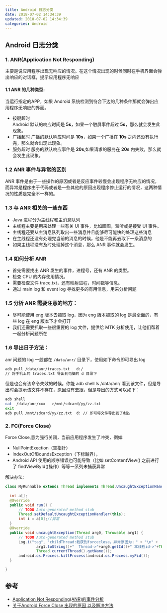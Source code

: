 ```yaml
---
title: Android 日志分类
date: 2018-07-02 14:34:39
updated: 2018-07-02 14:34:39
categories: Android
---
```


## Android 日志分类
### 1. ANR(Application Not Responding)
主要是说应用程序出现无响应的情况。在这个情况出现的时候同时在手机界面会弹出响应的对话框，提示应用程序无响应　　　　　　　　　　　　　　　　　　　　　　　　　　　　　　　　　　　　　 

#### 1.1 ANR 的几种类型:

当运行指定的APP，如果 Android 系统检测到符合下边的几种条件那就会弹出应用程序无响应的界面。　　　

- 按键超时　　　　　　　　　　　　　　　　　　　　　　　　　　　　　　　　　
Android 默认的响应时间是 **5s**，如果一个触屏事件超过 **5s**，那么就会发生此现象。　　　　　　　                 
- 广播超时
广播的默认响应时间是 **10s**，如果一个广播在 **10s** 之内还没有执行完，那么就会出现此现象。                          
- 服务超时
服务的默认响应事件是 **20s**,如果请求的服务在 **20s** 内失败，那么就会发生此现象。


### 1.2 ANR 事件与异常的区别
ANR 事件是由于一些操作的原因或者是反应事件较慢会出现程序无响应的情况，而异常是程序由于代码或者是一些其他的原因出现程序停止运行的情况，这两种情况的性质是完全不一样的。　　　　　　　   

### 1.3 与 ANR 相关的一些东西
- Java 进程分为主线程和主消息队列
- 主线程主要是用来处理一些有关 UI 事件，比如画图，监听或是接受 UI 事件。　　　　　　　　　　　　   
- 主线程还要从主消息队列取出一些消息并且能够尽可能快的处理这些消息
- 在主线程还没有处理完当前的消息的时候，他是不能再去取下一条消息的
- 如果主线程没有及时处理掉这个消息，那么 ANR 事件就会发生。　　　　　　　　　　　　　　　　　  

### 1.4 如何分析 ANR
- 首先需要找出 ANR 发生的事件，进程号，还有 ANR 的类型。　　　　　　　　　　　　　　　　　　　　
- 检查 CPU 的内存使用情况。　　　　　　　　　　　　　　　　　　　　　　　　　　　　　　　　　　
- 需要检查文件 trace.txt，还有映射进程，时间戳等信息。　　　　　　　　　　　　　　　　　　　　　　
- 通过 main log 和 event log 寻找更多的有用信息，用来分析问题　　　　　　　　　　　　　　　　   

### 1.5 分析 ANR 需要注意的地方：
- 尽可能使用 eng 版本去抓取 log，因为 eng 版本抓取的 log 是最全面的，有些 log 在 eng 版本下才会打开　
- 我们还需要抓取一些很重要的 log 文件，提供给 MTK 分析使用，让他们帮着一起分析问题所在

### 1.6 导出日子方法：
anr 问题的 log 一般都在 `/data/anr/` 目录下，使用如下命令即可导出 log

```bash
adb pull /data/anr/traces.txt   d:/ 
// 将手机上的 traces.txt 导出到电脑的 d 目录下
```

但是也会有该命令失效的时候。你能 adb shell ls /data/anr/  看到该文件，但是导出时会提示该文件不存在，原因没有去跟，但是导出的方式可以如下：
```bash
adb shell 
cat  /data/anr/xxx   >/mnt/sdcard/yy/zz.txt   
exit
adb pull /mnt/sdcard/yy/zz.txt  d: // 即可将文件导出到了d盘。
```

### 2. FC(Force Close)
Force Close,意为强行关闭，当前应用程序发生了冲突，例如:
- NullPointExection（空指针）
- IndexOutOfBoundsException（下标越界），
- Android API 使用的顺序错误也可能导致（比如 setContentView() 之前进行了 findViewById()操作）等等一系列未捕获异常

解决办法:
```java
class MyRunnable extends Thread implements Thread.UncaughtExceptionHandler {
 
  int a[];
  @Override
  public void run() {
      // TODO Auto-generated method stub
      Thread.setDefaultUncaughtExceptionHandler(this);
      int i = a[0];//异常
  }
  @Override
  public void uncaughtException(Thread arg0, Throwable arg1) {
      // TODO Auto-generated method stub
      Log.i("tag", "childThread:截获到forceclose，异常原因为：" + "\n" +
              arg1.toString()+"  Thread->"+arg0.getId()+" 本线程id->"+Thread.currentThread().getId()+" "+
              Thread.currentThread().getName());
      android.os.Process.killProcess(android.os.Process.myPid());
  }

}
```


## 参考
- [Application Not Responding(ANR)的事件分析](https://blog.csdn.net/u010586698/article/details/51213092)
- [关于Android Force Close 出现的原因 以及解决方法](https://blog.csdn.net/weixin_37730482/article/details/70830844)

